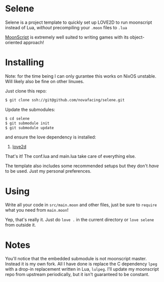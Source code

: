 # Selene

Selene is a project template to quickly set up LOVE2D to run moonscript instead of Lua, *without* precompiling your `.moon` files to `.lua`

[MoonScript](https://github.com/leafo/moonscript) is extremely well suited to writing games with its object-oriented approach!

# Installing

Note: for the time being I can only gurantee this works on NixOS unstable. Will likely also be fine on other linuxes.

Just clone this repo:

```sh
$ git clone ssh://git@github.com/novafacing/selene.git
```

Update the submodules:

```sh
$ cd selene
$ git submodule init
$ git submodule update
```

and ensure the love dependency is installed:

1. [love2d](https://love2d.org/)

That's it! The conf.lua and main.lua take care of everything else. 

The template also includes some recommended setups but they don't *have* to be used. Just my personal preferences.


# Using

Write all your code in `src/main.moon` and other files, just be sure to `require` what you need from `main.moon`!

Yep, that's really it. Just do `love .` in the current directory or `love selene` from outside it.

# Notes

You'll notice that the embedded submodule is not moonscript master. Instead it is my own fork. All I have done is replace the C dependency `lpeg` with a drop-in replacement written in Lua, `lulpeg`. I'll update my moonscript repo from upstream periodically, but it isn't guaranteed to be constant.
